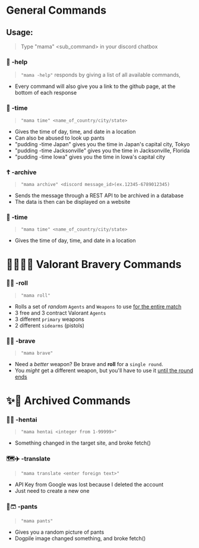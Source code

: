 # General Commands
   ## Usage:
   > Type "mama" <command> <sub_command> in your discord chatbox

   ### 🐙 **-help**
   > `"mama -help"` responds by giving a list of all available commands,
   - Every command will also give you a link to the github page, at the bottom of each response

   ### 📆 **-time**
   > `"mama time" <name_of_country/city/state>`
   - Gives the time of day, time, and date in a location
   - Can also be abused to look up pants
   - "pudding -time Japan" gives you the time in Japan's capital city, Tokyo
   - "pudding -time Jacksonville" gives you the time in Jacksonville, Florida
   - "pudding -time Iowa" gives you the time in Iowa's capital city

   ### ☦ **-archive**
   > `"mama archive" <discord message_id>(ex.12345-6789012345)`
   - Sends the message through a REST API to be archived in a database
   - The data is then can be displayed on a website

### 📆 **-time**
   > `"mama time" <name_of_country/city/state>`
   - Gives the time of day, time, and date in a location

# 👮‍♂️💂‍♂️ Valorant Bravery Commands
   ### 🎲🥞 **-roll** 
   > `"mama roll"` 
   - Rolls a set of *random* `Agents` and `Weapons` to use <ins>for the entire match</ins>
   - 3 free and 3 contract Valorant `Agents`
   - 3 different `primary` weapons 
   - 2 different `sidearms` (pistols)
   ### 🚒🔥 **-brave**
   > `"mama brave"` 
   - Need a *better* weapon? Be brave and **roll** for a `single round`. 
   - You *might* get a different weapon, but you'll have to use it <ins>until the round ends</ins>

# ✨🥰 Archived Commands
   ### 🍆💦 **-hentai**
   > `"mama hentai <integer from 1-99999>"`
   - Something changed in the target site, and broke fetch() 

   ### 🗺✈️ **-translate**
   > `"mama translate <enter foreign text>"`
   - API Key from Google was lost because I deleted the account
   - Just need to create a new one

   ### 👖🩳 **-pants**
   > `"mama pants"`
   - Gives you a random picture of pants
   - Dogpile image changed something, and broke fetch()